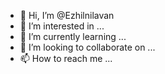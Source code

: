 - 👋 Hi, I’m @Ezhilnilavan
- 👀 I’m interested in ...
- 🌱 I’m currently learning ...
- 💞️ I’m looking to collaborate on ...
- 📫 How to reach me ...

<!---
Ezhilnilavan/Ezhilnilavan is a ✨ special ✨ repository because its `README.md` (this file) appears on your GitHub profile.
You can click the Preview link to take a look at your changes.
--->
